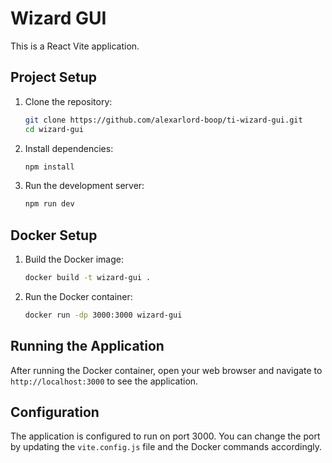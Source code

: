 # Wizard GUI

This is a React Vite application.

## Project Setup

1. Clone the repository:
    ```sh
    git clone https://github.com/alexarlord-boop/ti-wizard-gui.git
    cd wizard-gui
    ```

2. Install dependencies:
    ```sh
    npm install
    ```

3. Run the development server:
    ```sh
    npm run dev
    ```

## Docker Setup

1. Build the Docker image:
    ```sh
    docker build -t wizard-gui .
    ```

2. Run the Docker container:
    ```sh
    docker run -dp 3000:3000 wizard-gui
    ```

## Running the Application

After running the Docker container, open your web browser and navigate to `http://localhost:3000` to see the application.

## Configuration

The application is configured to run on port 3000. You can change the port by updating the `vite.config.js` file and the Docker commands accordingly.


